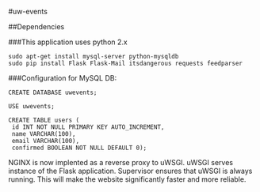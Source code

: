 #uw-events

##Dependencies

###This application uses python 2.x

```
sudo apt-get install mysql-server python-mysqldb
sudo pip install Flask Flask-Mail itsdangerous requests feedparser
```

###Configuration for MySQL DB:

```
CREATE DATABASE uwevents;

USE uwevents;

CREATE TABLE users (
 id INT NOT NULL PRIMARY KEY AUTO_INCREMENT,
 name VARCHAR(100),
 email VARCHAR(100),
 confirmed BOOLEAN NOT NULL DEFAULT 0);
```

NGINX is now implented as a reverse proxy to uWSGI. uWSGI serves instance of the Flask application. Supervisor ensures that uWSGI is always running. This will make the website significantly faster and more reliable.
